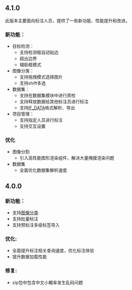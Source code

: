 ## 4.1.0

此版本主要面向标注人员，提供了一些新功能、性能提升和改进。

### 新功能：

- 目标检测：
  - 支持检测框自动贴边
  - 超出边界
  - 辅助框模式
- 图像分类：
  - 支持拖拽模式选择图片
  - 支持shift多选
- 数据集：
  - 支持在数据集模块中进行质检
  - 支持释放数据给其他标注员进行标注
  - 支持[IF_DATA](./if_data.md)格式解析、导出
- 项目管理：
  - 支持指定人员进行标注
  - 支持交互设置

### 优化

- 图像分割
  - 引入高性能图形渲染组件，解决大量掩膜渲染问题
- 数据集
  - 全面优化数据集解析速度



## 4.0.0

### 新功能：

- 支持[图像分类](./classification.md)
- 支持批量标注
- 支持预标注多级标签导入

### 优化:

- 全面提升标注相关查询速度，优化标注体验
- 提升数据加载性能

### 修复:

- zip包中包含中文小概率发生乱码问题
